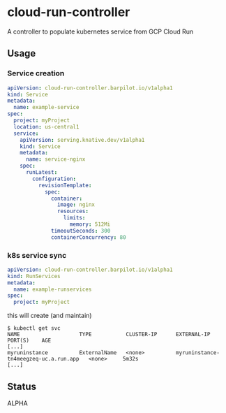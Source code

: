 # cloud-run-controller
A controller to populate kubernetes service from GCP Cloud Run

## Usage

### Service creation

```yaml
apiVersion: cloud-run-controller.barpilot.io/v1alpha1
kind: Service
metadata:
  name: example-service
spec:
  project: myProject
  location: us-central1
  service:
    apiVersion: serving.knative.dev/v1alpha1
    kind: Service
    metadata:
      name: service-nginx
    spec:
      runLatest:
        configuration:
          revisionTemplate:
            spec:
              container:
                image: nginx
                resources:
                  limits:
                    memory: 512Mi
              timeoutSeconds: 300
              containerConcurrency: 80
```

### k8s service sync

```yaml
apiVersion: cloud-run-controller.barpilot.io/v1alpha1
kind: RunServices
metadata:
  name: example-runservices
spec:
  project: myProject
```

this will create (and maintain)
```
$ kubectl get svc
NAME                   TYPE           CLUSTER-IP      EXTERNAL-IP                             PORT(S)    AGE
[...]
myruninstance          ExternalName   <none>          myruninstance-tn4meegzeq-uc.a.run.app   <none>     5m32s
[...]
```

## Status

ALPHA
